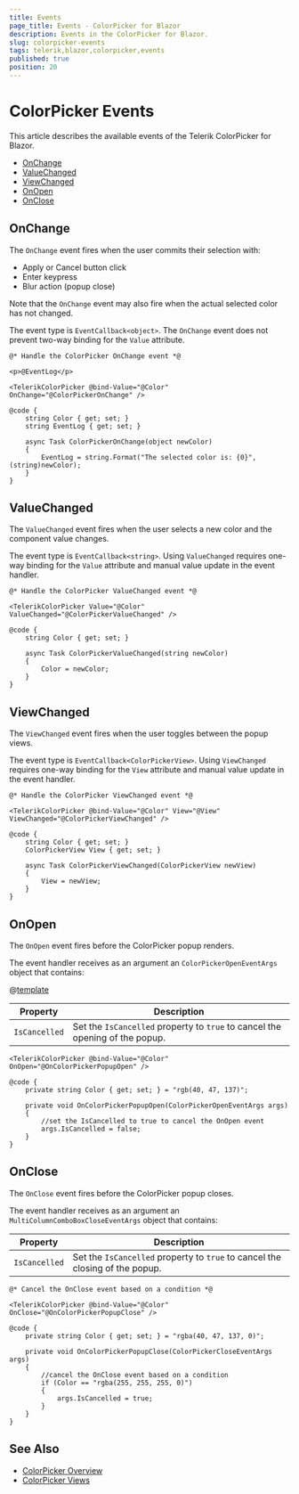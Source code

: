 ```yaml
---
title: Events
page_title: Events - ColorPicker for Blazor
description: Events in the ColorPicker for Blazor.
slug: colorpicker-events
tags: telerik,blazor,colorpicker,events
published: true
position: 20
---
```


# ColorPicker Events

This article describes the available events of the Telerik ColorPicker for Blazor.

* [OnChange](#onchange)
* [ValueChanged](#valuechanged)
* [ViewChanged](#viewchanged)
* [OnOpen](#onopen)
* [OnClose](#onclose)

## OnChange

The `OnChange` event fires when the user commits their selection with:

* Apply or Cancel button click
* Enter keypress
* Blur action (popup close)

Note that the `OnChange` event may also fire when the actual selected color has not changed.

The event type is `EventCallback<object>`. The `OnChange` event does not prevent two-way binding for the `Value` attribute.

````RAZOR
@* Handle the ColorPicker OnChange event *@

<p>@EventLog</p>

<TelerikColorPicker @bind-Value="@Color" OnChange="@ColorPickerOnChange" />

@code {
    string Color { get; set; }
    string EventLog { get; set; }

    async Task ColorPickerOnChange(object newColor)
    {
        EventLog = string.Format("The selected color is: {0}", (string)newColor);
    }
}
````

## ValueChanged

The `ValueChanged` event fires when the user selects a new color and the component value changes.

The event type is `EventCallback<string>`. Using `ValueChanged` requires one-way binding for the `Value` attribute and manual value update in the event handler.

````RAZOR
@* Handle the ColorPicker ValueChanged event *@

<TelerikColorPicker Value="@Color" ValueChanged="@ColorPickerValueChanged" />

@code {
    string Color { get; set; }

    async Task ColorPickerValueChanged(string newColor)
    {
        Color = newColor;
    }
}
````

## ViewChanged

The `ViewChanged` event fires when the user toggles between the popup views.

The event type is `EventCallback<ColorPickerView>`. Using `ViewChanged` requires one-way binding for the `View` attribute and manual value update in the event handler.

````RAZOR
@* Handle the ColorPicker ViewChanged event *@

<TelerikColorPicker @bind-Value="@Color" View="@View" ViewChanged="@ColorPickerViewChanged" />

@code {
    string Color { get; set; }
    ColorPickerView View { get; set; }

    async Task ColorPickerViewChanged(ColorPickerView newView)
    {
        View = newView;
    }
}
````

## OnOpen

The `OnOpen` event fires before the ColorPicker popup renders.

The event handler receives as an argument an `ColorPickerOpenEventArgs` object that contains:

@[template](/_contentTemplates/common/parameters-table-styles.md#table-layout)

| Property | Description |
| --- | --- |
| `IsCancelled` | Set the `IsCancelled` property to `true` to cancel the opening of the popup. |

````RAZOR
<TelerikColorPicker @bind-Value="@Color" OnOpen="@OnColorPickerPopupOpen" />

@code {
    private string Color { get; set; } = "rgb(40, 47, 137)";

    private void OnColorPickerPopupOpen(ColorPickerOpenEventArgs args)
    {
        //set the IsCancelled to true to cancel the OnOpen event
        args.IsCancelled = false;
    }
}
````

## OnClose

The `OnClose` event fires before the ColorPicker popup closes.

The event handler receives as an argument an `MultiColumnComboBoxCloseEventArgs` object that contains:

| Property | Description |
| --- | --- |
| `IsCancelled` | Set the `IsCancelled` property to `true` to cancel the closing of the popup. |

````RAZOR
@* Cancel the OnClose event based on a condition *@

<TelerikColorPicker @bind-Value="@Color" OnClose="@OnColorPickerPopupClose" />

@code {
    private string Color { get; set; } = "rgba(40, 47, 137, 0)";

    private void OnColorPickerPopupClose(ColorPickerCloseEventArgs args)
    {
        //cancel the OnClose event based on a condition
        if (Color == "rgba(255, 255, 255, 0)")
        {
            args.IsCancelled = true;
        }
    }
}
````

## See Also

* [ColorPicker Overview](slug://colorpicker-overview)
* [ColorPicker Views](slug://colorpicker-views)
